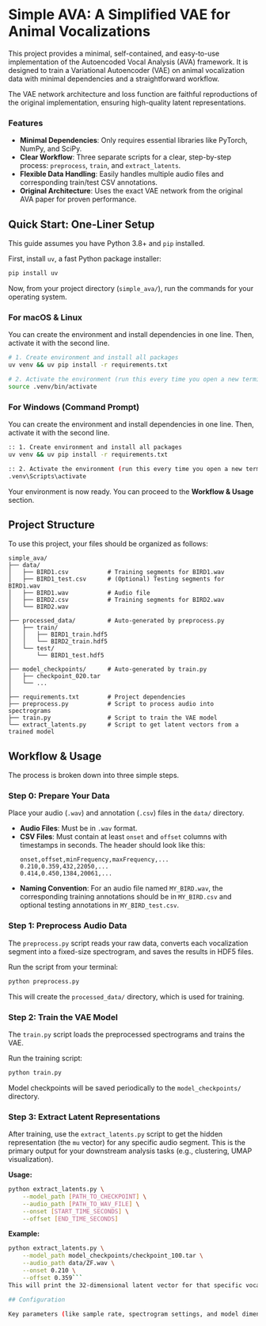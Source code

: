 # Simple AVA: A Simplified VAE for Animal Vocalizations

This project provides a minimal, self-contained, and easy-to-use implementation of the Autoencoded Vocal Analysis (AVA) framework. It is designed to train a Variational Autoencoder (VAE) on animal vocalization data with minimal dependencies and a straightforward workflow.

The VAE network architecture and loss function are faithful reproductions of the original implementation, ensuring high-quality latent representations.

### Features
- **Minimal Dependencies**: Only requires essential libraries like PyTorch, NumPy, and SciPy.
- **Clear Workflow**: Three separate scripts for a clear, step-by-step process: `preprocess`, `train`, and `extract_latents`.
- **Flexible Data Handling**: Easily handles multiple audio files and corresponding train/test CSV annotations.
- **Original Architecture**: Uses the exact VAE network from the original AVA paper for proven performance.

## Quick Start: One-Liner Setup

This guide assumes you have Python 3.8+ and `pip` installed.

First, install `uv`, a fast Python package installer:
```bash
pip install uv
```

Now, from your project directory (`simple_ava/`), run the commands for your operating system.

### For macOS & Linux

You can create the environment and install dependencies in one line. Then, activate it with the second line.

```bash
# 1. Create environment and install all packages
uv venv && uv pip install -r requirements.txt

# 2. Activate the environment (run this every time you open a new terminal)
source .venv/bin/activate
```

### For Windows (Command Prompt)

You can create the environment and install dependencies in one line. Then, activate it with the second line.

```bash
:: 1. Create environment and install all packages
uv venv && uv pip install -r requirements.txt

:: 2. Activate the environment (run this every time you open a new terminal)
.venv\Scripts\activate
```

Your environment is now ready. You can proceed to the **Workflow & Usage** section.

## Project Structure

To use this project, your files should be organized as follows:

```
simple_ava/
├── data/
│   ├── BIRD1.csv           # Training segments for BIRD1.wav
│   ├── BIRD1_test.csv      # (Optional) Testing segments for BIRD1.wav
│   ├── BIRD1.wav           # Audio file
│   ├── BIRD2.csv           # Training segments for BIRD2.wav
│   └── BIRD2.wav
│
├── processed_data/         # Auto-generated by preprocess.py
│   ├── train/
│   │   ├── BIRD1_train.hdf5
│   │   └── BIRD2_train.hdf5
│   └── test/
│       └── BIRD1_test.hdf5
│
├── model_checkpoints/      # Auto-generated by train.py
│   ├── checkpoint_020.tar
│   └── ...
│
├── requirements.txt        # Project dependencies
├── preprocess.py           # Script to process audio into spectrograms
├── train.py                # Script to train the VAE model
└── extract_latents.py      # Script to get latent vectors from a trained model
```

## Workflow & Usage

The process is broken down into three simple steps.

### Step 0: Prepare Your Data

Place your audio (`.wav`) and annotation (`.csv`) files in the `data/` directory.

-   **Audio Files**: Must be in `.wav` format.
-   **CSV Files**: Must contain at least `onset` and `offset` columns with timestamps in seconds. The header should look like this:
    ```csv
    onset,offset,minFrequency,maxFrequency,...
    0.210,0.359,432,22050,...
    0.414,0.450,1384,20061,...
    ```
-   **Naming Convention**: For an audio file named `MY_BIRD.wav`, the corresponding training annotations should be in `MY_BIRD.csv` and optional testing annotations in `MY_BIRD_test.csv`.

### Step 1: Preprocess Audio Data

The `preprocess.py` script reads your raw data, converts each vocalization segment into a fixed-size spectrogram, and saves the results in HDF5 files.

Run the script from your terminal:
```bash
python preprocess.py
```
This will create the `processed_data/` directory, which is used for training.

### Step 2: Train the VAE Model

The `train.py` script loads the preprocessed spectrograms and trains the VAE.

Run the training script:
```bash
python train.py
```
Model checkpoints will be saved periodically to the `model_checkpoints/` directory.

### Step 3: Extract Latent Representations

After training, use the `extract_latents.py` script to get the hidden representation (the `mu` vector) for any specific audio segment. This is the primary output for your downstream analysis tasks (e.g., clustering, UMAP visualization).

**Usage:**
```bash
python extract_latents.py \
    --model_path [PATH_TO_CHECKPOINT] \
    --audio_path [PATH_TO_WAV_FILE] \
    --onset [START_TIME_SECONDS] \
    --offset [END_TIME_SECONDS]
```

**Example:**
```bash
python extract_latents.py \
    --model_path model_checkpoints/checkpoint_100.tar \
    --audio_path data/ZF.wav \
    --onset 0.210 \
    --offset 0.359```
This will print the 32-dimensional latent vector for that specific vocalization to your console.

## Configuration

Key parameters (like sample rate, spectrogram settings, and model dimensions) are located at the top of each script (`preprocess.py`, `train.py`, `extract_latents.py`). **Ensure these parameters are consistent across all files.**

